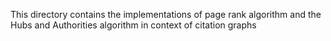This directory contains the implementations of page rank algorithm and the Hubs and Authorities algorithm in context of citation graphs 
